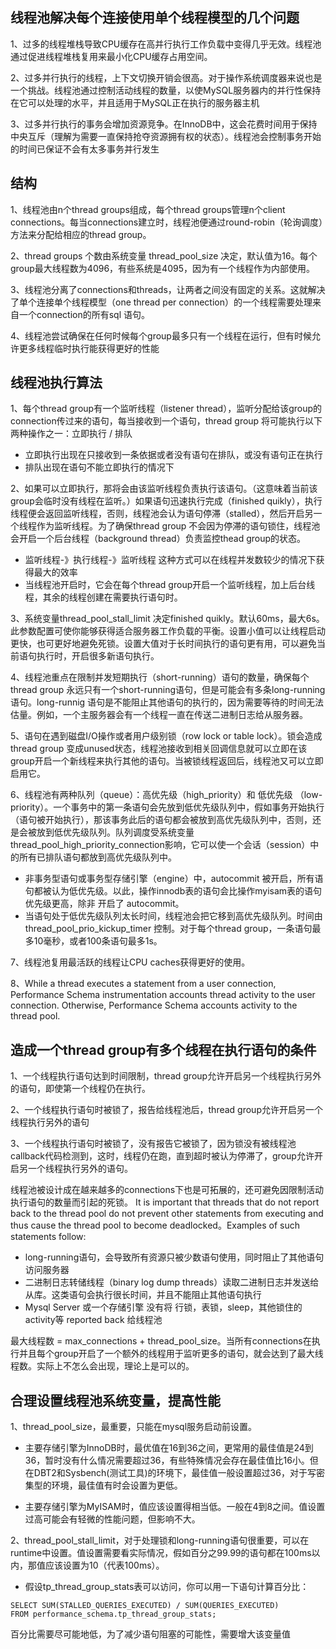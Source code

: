 线程池解决每个连接使用单个线程模型的几个问题
----     
1、过多的线程堆栈导致CPU缓存在高并行执行工作负载中变得几乎无效。线程池通过促进线程堆栈复用来最小化CPU缓存占用空间。  

2、过多并行执行的线程，上下文切换开销会很高。对于操作系统调度器来说也是一个挑战。线程池通过控制活动线程的数量，以使MySQL服务器内的并行性保持在它可以处理的水平，并且适用于MySQL正在执行的服务器主机   

3、过多并行执行的事务会增加资源竞争。在InnoDB中，这会花费时间用于保持中央互斥（理解为需要一直保持抢夺资源拥有权的状态）。线程池会控制事务开始的时间已保证不会有太多事务并行发生    

结构
----
1、线程池由n个thread groups组成，每个thread groups管理n个client connections。每当connections建立时，线程池便通过round-robin（轮询调度）方法来分配给相应的thread group。

2、thread groups 个数由系统变量 thread_pool_size 决定，默认值为16。每个group最大线程数为4096，有些系统是4095，因为有一个线程作为内部使用。

3、线程池分离了connections和threads，让两者之间没有固定的关系。这就解决了单个连接单个线程模型（one thread per connection）的一个线程需要处理来自一个connection的所有sql 语句。

4、线程池尝试确保在任何时候每个group最多只有一个线程在运行，但有时候允许更多线程临时执行能获得更好的性能

线程池执行算法
---
1、每个thread group有一个监听线程（listener thread），监听分配给该group的connection传过来的语句，每当接收到一个语句，thread group 将可能执行以下两种操作之一：立即执行 / 排队    
* 立即执行出现在只接收到一条依据或者没有语句在排队，或没有语句正在执行
* 排队出现在语句不能立即执行的情况下    

2、如果可以立即执行，那将会由该监听线程负责执行该语句。（这意味着当前该group会临时没有线程在监听。）如果语句迅速执行完成（finished quikly），执行线程便会返回监听线程，否则，线程池会认为语句停滞（stalled），然后开启另一个线程作为监听线程。为了确保thread group 不会因为停滞的语句锁住，线程池会开启一个后台线程（background thread）负责监控thead group的状态。    
* 监听线程-》执行线程-》监听线程 这种方式可以在线程并发数较少的情况下获得最大的效率
* 当线程池开启时，它会在每个thread group开启一个监听线程，加上后台线程，其余的线程创建在需要执行语句时。

3、系统变量thread_pool_stall_limit 决定finished quikly。默认60ms，最大6s。此参数配置可使你能够获得适合服务器工作负载的平衡。设置小值可以让线程启动更快，也可更好地避免死锁。设置大值对于长时间执行的语句更有用，可以避免当前语句执行时，开启很多新语句执行。

4、线程池重点在限制并发短期执行（short-running）语句的数量，确保每个thread group 永远只有一个short-running语句，但是可能会有多条long-running语句。long-runnig 语句是不能阻止其他语句的执行的，因为需要等待的时间无法估量。例如，一个主服务器会有一个线程一直在传送二进制日志给从服务器。

5、语句在遇到磁盘I/O操作或者用户级别锁（row lock or table lock）。锁会造成thread group 变成unused状态，线程池接收到相关回调信息就可以立即在该group开启一个新线程来执行其他的语句。当被锁线程返回后，线程池又可以立即启用它。

6、线程池有两种队列（queue）：高优先级（high_priority）和 低优先级 （low-priority）。一个事务中的第一条语句会先放到低优先级队列中，假如事务开始执行（语句被开始执行），那该事务此后的语句都会被放到高优先级队列中，否则，还是会被放到低优先级队列。队列调度受系统变量thread_pool_high_priority_connection影响，它可以使一个会话（session）中的所有已排队语句都放到高优先级队列中。   
* 非事务型语句或事务型存储引擎（engine）中，autocommit 被开启，所有语句都被认为低优先级。以此，操作innodb表的语句会比操作myisam表的语句优先级更高，除非 开启了 autocommit。    
* 当语句处于低优先级队列太长时间，线程池会把它移到高优先级队列。时间由 thread_pool_prio_kickup_timer 控制。对于每个thread group，一条语句最多10毫秒，或者100条语句最多1s。

7、线程池复用最活跃的线程让CPU caches获得更好的使用。

8、While a thread executes a statement from a user connection, Performance Schema instrumentation accounts thread activity to the user connection. Otherwise, Performance Schema accounts activity to the thread pool.

造成一个thread group有多个线程在执行语句的条件
----
1、一个线程执行语句达到时间限制，thread group允许开启另一个线程执行另外的语句，即使第一个线程仍在执行。

2、一个线程执行语句时被锁了，报告给线程池后，thread group允许开启另一个线程执行另外的语句

3、一个线程执行语句时被锁了，没有报告它被锁了，因为锁没有被线程池callback代码检测到，这时，线程仍在跑，直到超时被认为停滞了，group允许开启另一个线程执行另外的语句。


线程池被设计成在越来越多的connections下也是可拓展的，还可避免因限制活动执行语句的数量而引起的死锁。 It is important that threads that do not report back to the thread pool do not prevent other statements from executing and thus cause the thread pool to become deadlocked。Examples of such statements follow: 

* long-running语句，会导致所有资源只被少数语句使用，同时阻止了其他语句访问服务器
* 二进制日志转储线程（binary log dump threads）读取二进制日志并发送给从库。这类语句会执行很长时间，并且不能阻止其他语句执行
* Mysql Server 或一个存储引擎 没有将 行锁，表锁，sleep，其他锁住的activity等 reported back 给线程池

最大线程数 = max_connections + thread_pool_size。当所有connections在执行并且每个group开启了一个额外的线程用于监听更多的语句，就会达到了最大线程数。实际上不怎么会出现，理论上是可以的。


合理设置线程池系统变量，提高性能
----
1、thread_pool_size，最重要，只能在mysql服务启动前设置。    
* 主要存储引擎为InnoDB时，最优值在16到36之间，更常用的最佳值是24到36，暂时没有什么情况需要超过36，有些特殊情况会存在最佳值比16小。但在DBT2和Sysbench(测试工具)的环境下，最佳值一般设置超过36，对于写密集型的环境，最佳值有时会设置为更低。

* 主要存储引擎为MyISAM时，值应该设置得相当低。一般在4到8之间。值设置过高可能会有轻微的性能问题，但影响不大。


2、thread_pool_stall_limit，对于处理锁和long-running语句很重要，可以在runtime中设置。值设置需要看实际情况，假如百分之99.99的语句都在100ms以内，那值应该设置为10（代表100ms）。
* 假设tp_thread_group_stats表可以访问，你可以用一下语句计算百分比：    
```
SELECT SUM(STALLED_QUERIES_EXECUTED) / SUM(QUERIES_EXECUTED)
FROM performance_schema.tp_thread_group_stats;
```
百分比需要尽可能地低，为了减少语句阻塞的可能性，需要增大该变量值